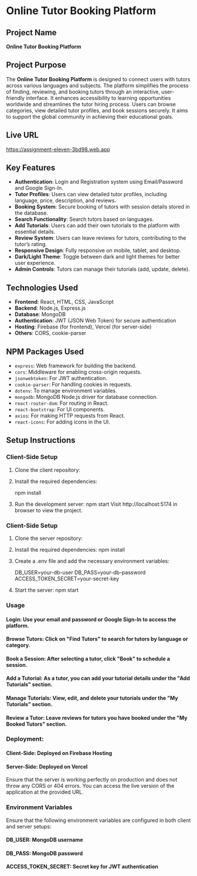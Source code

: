 # Online Tutor Booking Platform

## Project Name
**Online Tutor Booking Platform**

## Project Purpose
The **Online Tutor Booking Platform** is designed to connect users with tutors across various languages and subjects. The platform simplifies the process of finding, reviewing, and booking tutors through an interactive, user-friendly interface. It enhances accessibility to learning opportunities worldwide and streamlines the tutor hiring process. Users can browse categories, view detailed tutor profiles, and book sessions securely. It aims to support the global community in achieving their educational goals.

## Live URL
https://assignment-eleven-3bd98.web.app

## Key Features
- **Authentication**: Login and Registration system using Email/Password and Google Sign-In.
- **Tutor Profiles**: Users can view detailed tutor profiles, including language, price, description, and reviews.
- **Booking System**: Secure booking of tutors with session details stored in the database.
- **Search Functionality**: Search tutors based on languages.
- **Add Tutorials**: Users can add their own tutorials to the platform with essential details.
- **Review System**: Users can leave reviews for tutors, contributing to the tutor’s rating.
- **Responsive Design**: Fully responsive on mobile, tablet, and desktop.
- **Dark/Light Theme**: Toggle between dark and light themes for better user experience.
- **Admin Controls**: Tutors can manage their tutorials (add, update, delete).
  
## Technologies Used
- **Frontend**: React, HTML, CSS, JavaScript
- **Backend**: Node.js, Express.js
- **Database**: MongoDB
- **Authentication**: JWT (JSON Web Token) for secure authentication
- **Hosting**: Firebase (for frontend), Vercel (for server-side)
- **Others**: CORS, cookie-parser

## NPM Packages Used
- `express`: Web framework for building the backend.
- `cors`: Middleware for enabling cross-origin requests.
- `jsonwebtoken`: For JWT authentication.
- `cookie-parser`: For handling cookies in requests.
- `dotenv`: To manage environment variables.
- `mongodb`: MongoDB Node.js driver for database connection.
- `react-router-dom`: For routing in React.
- `react-bootstrap`: For UI components.
- `axios`: For making HTTP requests from React.
- `react-icons`: For adding icons in the UI.

## Setup Instructions

### Client-Side Setup
1. Clone the client repository:
   
   

2. Install the required dependencies:

     npm install
3. Run the development server:
    npm start
    Visit http://localhost:5174 in browser to view the project.


### Client-Side Setup

1. Clone the server repository:
   
  

2. Install the required dependencies:
      npm install
3. Create a .env file and add the necessary environment variables:
   
   DB_USER=your-db-user
   DB_PASS=your-db-password
   ACCESS_TOKEN_SECRET=your-secret-key

4. Start the server:
    npm start


### Usage
#### Login: Use your email and password or Google Sign-In to access the platform.
#### Browse Tutors: Click on "Find Tutors" to search for tutors by language or category.
#### Book a Session: After selecting a tutor, click "Book" to schedule a session.
#### Add a Tutorial: As a tutor, you can add your tutorial details under the "Add Tutorials" section.
#### Manage Tutorials: View, edit, and delete your tutorials under the "My Tutorials" section.
#### Review a Tutor: Leave reviews for tutors you have booked under the "My Booked Tutors" section.

### Deployment:
#### Client-Side: Deployed on Firebase Hosting
#### Server-Side: Deployed on Vercel
Ensure that the server is working perfectly on production and does not throw any CORS or 404 errors. You can access the live version of the application at the provided URL.

### Environment Variables
Ensure that the following environment variables are configured in both client and server setups:

#### DB_USER: MongoDB username
#### DB_PASS: MongoDB password
#### ACCESS_TOKEN_SECRET: Secret key for JWT authentication



